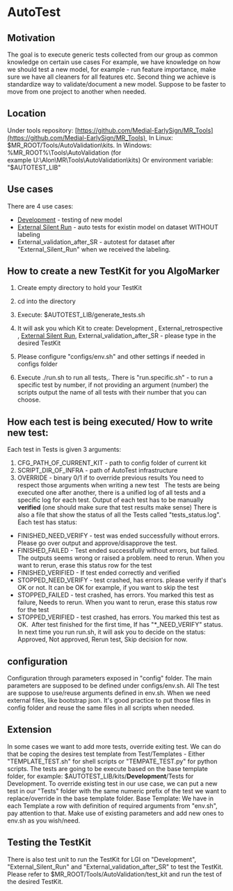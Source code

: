 # AutoTest

## Motivation
The goal is to execute generic tests collected from our group as common knowledge on certain use cases 
For example, we have knowledge on how we should test a new model, for example - run feature importance, make sure we have all cleaners for all features etc.
Second thing we achieve is standardize way to validate/document a new model. Suppose to be faster to move from one project to another when needed.

## Location
Under tools repository: [https://github.com/Medial-EarlySign/MR_Tools](https://github.com/Medial-EarlySign/MR_Tools) 
In Linux: $MR_ROOT/Tools/AutoValidation\kits.
In Windows: %MR_ROOT%\Tools\AutoValidation (for example U:\Alon\MR\Tools\AutoValidation\kits)
Or environment variable: "$AUTOTEST_LIB"

## Use cases
There are 4 use cases:

- [Development](Development%20kit) - testing of new model
- [External Silent Run](External%20Silent%20Run) - auto tests for existin model on dataset WITHOUT labeling
- External_validation_after_SR - autotest for dataset after "External_Silent_Run" when we received the labeling.

## How to create a new TestKit for you AlgoMarker
1. Create empty directory to hold your TestKit
2. cd into the directory
3. Execute: $AUTOTEST_LIB/generate_tests.sh
  
1. It will ask you which Kit to create: Development , External_retrospective , [External Silent Run](External%20Silent%20Run), External_validation_after_SR - please type in the desired TestKit
1. Please configure "configs/env.sh" and other settings if needed in configs folder
2. Execute ./run.sh to run all tests,. There is "run.specific.sh" - to run a specific test by number, if not providing an argument (number) the scripts output the name of all tests with their number that you can choose.

## How each test is being executed/ How to write new test:
Each test in Tests is given 3 arguments:

1. CFG_PATH_OF_CURRENT_KIT - path to config folder of current kit
2. SCRIPT_DIR_OF_INFRA - path of AutoTest infrastructure
3. OVERRIDE - binary 0/1 if to override previous results
You need to respect those arguments when writing a new test
 
The tests are being executed one after another, there is a unified log of all tests and a specific log for each test.
Output of each test has to be manually **verified** (one should make sure that test results make sense)
There is also a file that show the status of all the Tests called "tests_status.log". Each test has status:

- FINISHED_NEED_VERIFY - test was ended successfully without errors. Please go over output and approve/disapprove the test. 
- FINISHED_FAILED - Test ended successfully without errors, but failed. The outputs seems wrong or raised a problem. need to rerun. When you want to rerun, erase this status row for the test
- FINISHED_VERIFIED - If test ended correctly and verified
- STOPPED_NEED_VERIFY - test crashed, has errors. please verify if that's OK or not. It can be OK for example, if you want to skip the test
- STOPPED_FAILED - test crashed, has errors. You marked this test as failure, Needs to rerun. When you want to rerun, erase this status row for the test
- STOPPED_VERIFIED - test crashed, has errors. You marked this test as OK. 
After test finished for the first time, If has "*_NEED_VERIFY" status. In next time you run run.sh, it will ask you to decide on the status: Approved, Not approved, Rerun test, Skip decision for now.

## configuration
Configuration through parameters exposed in "config" folder. The main parameters are supposed to be defined under configs/env.sh.
All The test are suppose to use/reuse arguments defined in env.sh. When we need external files, like bootstrap json. 
It's good practice to put those files in config folder and reuse the same files in all scripts when needed. 

## Extension
In some cases we want to add more tests, override exiting test. 
We can do that be coping the desires test template from Test/Templates - Either "TEMPLATE_TEST.sh" for shell scripts or "TEMPATE_TEST.py" for python scripts.
The tests are going to be execute based on the base template folder, for example: $AUTOTEST_LIB/kits/**Development**/Tests for Development.
To override existing test in our use case, we can put a new test in our "Tests" folder with the same numeric prefix of the test we want to replace/override in the base template folder.
Base Template:
We have in each Template a row with definition of required arguments from "env.sh", pay attention to that. Make use of existing parameters and add new ones to env.sh as you wish/need.

## Testing the TestKit
There is also test unit to run the TestKit for LGI on "Development", "External_Silent_Run" and "External_validation_after_SR" to test the TestKit.
Please refer to $MR_ROOT/Tools/AutoValidation/test_kit and run the test of the desired TestKit.
 
